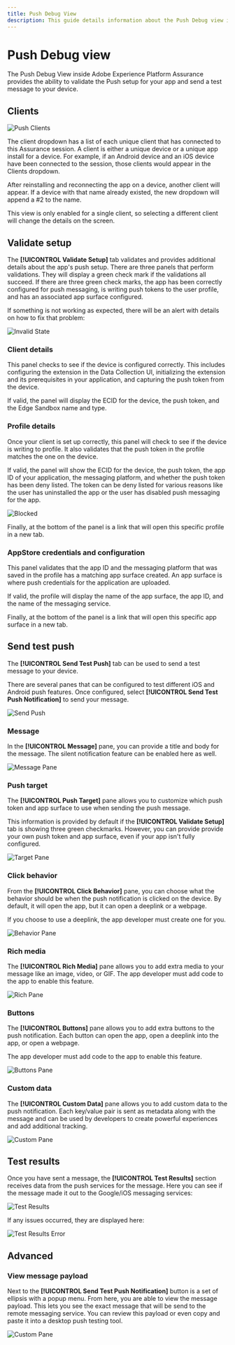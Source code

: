 ```yaml
---
title: Push Debug View
description: This guide details information about the Push Debug view in Adobe Experience Platform Assurance.
---
```


# Push Debug view

The Push Debug View inside Adobe Experience Platform Assurance provides the ability to validate the Push setup for your app and send a test message to your device.

## Clients

![Push Clients](./images/push-debug-view/clients.png)

The client dropdown has a list of each unique client that has connected to this Assurance session. A client is either a unique device or a unique app install for a device. For example, if an Android device and an iOS device have been connected to the session, those clients would appear in the Clients dropdown.

After reinstalling and reconnecting the app on a device, another client will appear. If a device with that name already existed, the new dropdown will append a #2 to the name.

This view is only enabled for a single client, so selecting a different client will change the details on the screen.

## Validate setup

The **[!UICONTROL Validate Setup]** tab validates and provides additional details about the app's push setup. There are three panels that perform validations. They will display a green check mark if the validations all succeed. If there are three green check marks, the app has been correctly configured for push messaging, is writing push tokens to the user profile, and has an associated app surface configured.

If something is not working as expected, there will be an alert with details on how to fix that problem:

![Invalid State](./images/push-debug-view/invalid-state.png)

### Client details

This panel checks to see if the device is configured correctly. This includes configuring the extension in the Data Collection UI, initializing the extension and its prerequisites in your application, and capturing the push token from the device.

If valid, the panel will display the ECID for the device, the push token, and the Edge Sandbox name and type.

### Profile details

Once your client is set up correctly, this panel will check to see if the device is writing to profile. It also validates that the push token in the profile matches the one on the device.

If valid, the panel will show the ECID for the device, the push token, the app ID of your application, the messaging platform, and whether the push token has been deny listed. The token can be deny listed for various reasons like the user has uninstalled the app or the user has disabled push messaging for the app.

![Blocked](./images/push-debug-view/deny-list-blocked.png)

Finally, at the bottom of the panel is a link that will open this specific profile in a new tab.

### AppStore credentials and configuration

This panel validates that the app ID and the messaging platform that was saved in the profile has a matching app surface created. An app surface is where push credentials for the application are uploaded.

If valid, the profile will display the name of the app surface, the app ID, and the name of the messaging service.

Finally, at the bottom of the panel is a link that will open this specific app surface in a new tab.

## Send test push

The **[!UICONTROL Send Test Push]** tab can be used to send a test message to your device.

There are several panes that can be configured to test different iOS and Android push features. Once configured, select **[!UICONTROL Send Test Push Notification]** to send your message.

![Send Push](./images/push-debug-view/send.png)

### Message

In the **[!UICONTROL Message]** pane, you can provide a title and body for the message. The silent notification feature can be enabled here as well.

![Message Pane](./images/push-debug-view/message-pane.png)

### Push target

The **[!UICONTROL Push Target]** pane allows you to customize which push token and app surface to use when sending the push message.

This information is provided by default if the **[!UICONTROL Validate Setup]** tab is showing three green checkmarks. However, you can provide provide your own push token and app surface, even if your app isn't fully configured.

![Target Pane](./images/push-debug-view/target-pane.png)

### Click behavior

From the **[!UICONTROL Click Behavior]** pane, you can choose what the behavior should be when the push notification is clicked on the device. By default, it will open the app, but it can open a deeplink or a webpage.

If you choose to use a deeplink, the app developer must create one for you.

![Behavior Pane](./images/push-debug-view/click-behavior.png)

### Rich media

The **[!UICONTROL Rich Media]** pane allows you to add extra media to your message like an image, video, or GIF. The app developer must add code to the app to enable this feature.

![Rich Pane](./images/push-debug-view/rich-pane.png)

### Buttons

The **[!UICONTROL Buttons]** pane allows you to add extra buttons to the push notification. Each button can open the app, open a deeplink into the app, or open a webpage.

The app developer must add code to the app to enable this feature.

![Buttons Pane](./images/push-debug-view/buttons-pane.png)

### Custom data

The **[!UICONTROL Custom Data]** pane allows you to add custom data to the push notification. Each key/value pair is sent as metadata along with the message and can be used by developers to create powerful experiences and add additional tracking.

![Custom Pane](./images/push-debug-view/custom-pane.png)

## Test results

Once you have sent a message, the **[!UICONTROL Test Results]** section receives data from the push services for the message. Here you can see if the message made it out to the Google/iOS messaging services:

![Test Results](./images/push-debug-view/test-results.png)

If any issues occurred, they are displayed here:

![Test Results Error](./images/push-debug-view/test-error.png)

## Advanced

### View message payload

Next to the **[!UICONTROL Send Test Push Notification]** button is a set of ellipsis with a popup menu. From here, you are able to view the message payload. This lets you see the exact message that will be send to the remote messaging service. You can review this payload or even copy and paste it into a desktop push testing tool.

![Custom Pane](./images/push-debug-view/message-payload.png)
